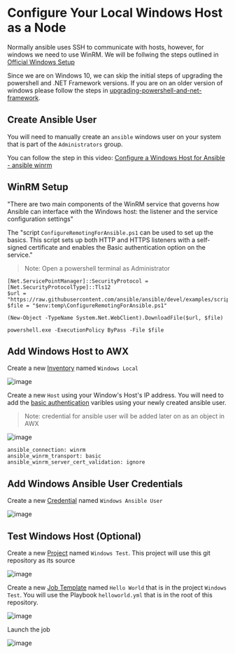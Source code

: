 # Configure Your Local Windows Host as a Node

Normally ansible uses SSH to communicate with hosts, however, for windows we need to use WinRM. We will be follwing the steps outlined in [Official Windows Setup](https://docs.ansible.com/ansible/latest/user_guide/windows_setup.html)

Since we are on Windows 10, we can skip the initial steps of upgrading the powershell and .NET Framework versions. If you are on an older version of windows please follow the steps in [upgrading-powershell-and-net-framework](https://docs.ansible.com/ansible/latest/user_guide/windows_setup.html#upgrading-powershell-and-net-framework).

## Create Ansible User

You will need to manually create an `ansible` windows user on your system that is part of the `Administrators` group. 

You can follow the step in this video: [Configure a Windows Host for Ansible - ansible winrm](https://www.youtube.com/watch?v=-vPXS8UuJoI&ab_channel=AnsiblePilot)

## WinRM Setup

"There are two main components of the WinRM service that governs how Ansible can interface with the Windows host: the listener and the service configuration settings" 

The "script `ConfigureRemotingForAnsible.ps1` can be used to set up the basics. This script sets up both HTTP and HTTPS listeners with a self-signed certificate and enables the Basic authentication option on the service."

>Note: Open a powershell terminal as Administrator

```
[Net.ServicePointManager]::SecurityProtocol = [Net.SecurityProtocolType]::Tls12
$url = "https://raw.githubusercontent.com/ansible/ansible/devel/examples/scripts/ConfigureRemotingForAnsible.ps1"
$file = "$env:temp\ConfigureRemotingForAnsible.ps1"

(New-Object -TypeName System.Net.WebClient).DownloadFile($url, $file)

powershell.exe -ExecutionPolicy ByPass -File $file
```

## Add Windows Host to AWX

Create a new [Inventory](https://docs.ansible.com/ansible-tower/latest/html/quickstart/create_inventory.html) named `Windows Local`

![image](https://user-images.githubusercontent.com/16169323/162064083-0a524e50-1699-4584-97b0-2bdea94c7cac.png)

Create a new `Host` using your Window's Host's IP address. You will need to add the [basic authentication](https://docs.ansible.com/ansible/latest/user_guide/windows_winrm.html#basic) varibles using your newly created ansible user. 

>Note: credential for ansible user will be added later on as an object in AWX

![image](https://user-images.githubusercontent.com/16169323/162782967-3372148f-ca4e-4a2b-851d-3167365db1ef.png)

```
ansible_connection: winrm
ansible_winrm_transport: basic
ansible_winrm_server_cert_validation: ignore
```

## Add Windows Ansible User Credentials

Create a new [Credential](https://docs.ansible.com/ansible-tower/latest/html/quickstart/create_credential.html) named `Windows Ansible User`

![image](https://user-images.githubusercontent.com/16169323/162782640-ebccbaf4-69b3-4a95-b857-18a3f2e3f98e.png)

## Test Windows Host (Optional)

Create a new [Project](https://docs.ansible.com/ansible-tower/latest/html/quickstart/create_project.html) named `Windows Test`. This project will use this git repository as its source

![image](https://user-images.githubusercontent.com/16169323/162069179-a40eb978-8e68-4bc1-b610-675a7868cdcb.png)

Create a new [Job Template](https://docs.ansible.com/ansible-tower/latest/html/quickstart/create_job.html) named `Hello World` that is in the project `Windows Test`. You will use the Playbook `helloworld.yml` that is in the root of this repository. 

![image](https://user-images.githubusercontent.com/16169323/162783266-2182e2ff-6fd5-44ce-ba86-85e893f2b7b7.png)

Launch the job

![image](https://user-images.githubusercontent.com/16169323/162069552-a6d32138-9d14-476c-a627-05633bf6ddd9.png)



